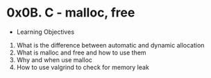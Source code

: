 # 0x0B. C - malloc, free
* Learning Objectives
1. What is the difference between automatic and dynamic allocation
2. What is malloc and free and how to use them
3. Why and when use malloc
4. How to use valgrind to check for memory leak
